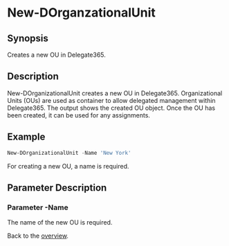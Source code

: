 # New-DOrganzationalUnit

## Synopsis
Creates a new OU in Delegate365.

## Description
New-DOrganizationalUnit creates a new OU in Delegate365.
Organizational Units (OUs) are used as container to allow delegated management within Delegate365.
The output shows the created OU object. Once the OU has been created, it can be used for any assignments.

## Example
```powershell
New-DOrganizationalUnit -Name 'New York'
```
For creating a new OU, a name is required.

## Parameter Description
### Parameter -Name
The name of the new OU is required.

Back to the [overview](https://github.com/delegate365/PowerShell).
